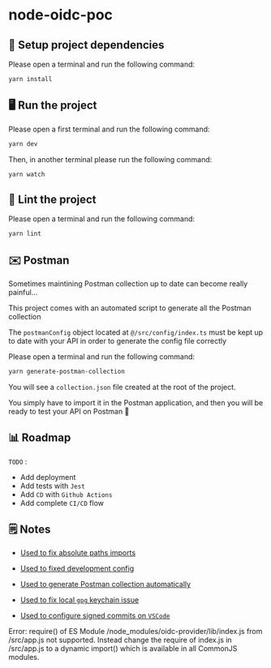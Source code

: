 # node-oidc-poc

## 🧰 Setup project dependencies

Please open a terminal and run the following command:

```bash
yarn install
```

## 🖥 Run the project

Please open a first terminal and run the following command:

```bash
yarn dev
```

Then, in another terminal please run the following command:

```bash
yarn watch
```

## 🎨 Lint the project

Please open a terminal and run the following command:

```bash
yarn lint
```

## ✉️ Postman

Sometimes maintining Postman collection up to date can become really painful...

This project comes with an automated script to generate all the Postman collection

The `postmanConfig` object located at `@/src/config/index.ts` must be kept up to date with your API in order to generate the config file correctly

Please open a terminal and run the following command:

```bash
yarn generate-postman-collection
```

You will see a `collection.json` file created at the root of the project.

You simply have to import it in the Postman application, and then you will be ready to test your API on Postman 🚀

## 📊 Roadmap

`TODO` :

- Add deployment
- Add tests with `Jest`
- Add `CD` with `Github Actions`
- Add complete `CI/CD` flow

## 🗒 Notes

- [Used to fix absolute paths imports](https://dev.to/dotorimook/using-absolute-path-import-with-typescript-babel-nodemon-in-your-node-project-ha7#comment-h6p0)

- [Used to fixed development config](https://stackoverflow.com/questions/62092769/ts-node-dev-doesnt-apply-changes-in-auto-reload)

- [Used to generate Postman collection automatically](https://siddharth-lakhara.medium.com/generate-postman-collections-using-node-js-68fcf425d823)

- [Used to fix local `gpg` keychain issue](https://stackoverflow.com/questions/39780452/prevent-gpg-password-prompt-on-mac)

- [Used to configure signed commits on `VSCode`](https://dev.to/devmount/signed-git-commits-in-vs-code-36do#:~:text=Set%20up%20VS%20Code,Enables%20commit%20signing%20with%20GPG%E2%80%9D.&text=And%20that%27s%20it!,integration%20and%20sign%20your%20work.)


Error: require() of ES Module /node_modules/oidc-provider/lib/index.js from /src/app.js not supported. Instead change the require of index.js in /src/app.js to a dynamic import() which is available in all CommonJS modules.